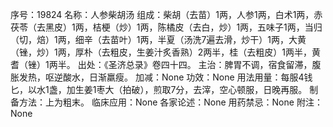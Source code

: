 序号：19824
名称：人参柴胡汤
组成：柴胡（去苗）1两，人参1两，白术1两，赤茯苓（去黑皮）1两，桔梗（炒）1两，陈橘皮（去白，炒）1两，五味子1两，当归（切，焙）1两，细辛（去苗叶）1两，半夏（汤洗7遍去滑，炒干）1两，大黄（锉，炒）1两，厚朴（去粗皮，生姜汁炙香熟）2两半，桂（去粗皮）1两半，黄耆（锉）1两半。
出处：《圣济总录》卷四十四。
主治：脾胃不调，宿食留滞，腹胀发热，呕逆酸水，日渐羸瘦。
加减：None
功效：None
用法用量：每服4钱匕，以水1盏，加生姜1枣大（拍破），煎取7分，去滓，空心顿服，日晚再服。
制备方法：上为粗末。
临床应用：None
各家论述：None
用药禁忌：None
附注：None

